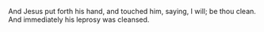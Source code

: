 And Jesus put forth his hand, and touched him, saying, I will; be thou clean. And immediately his leprosy was cleansed.
